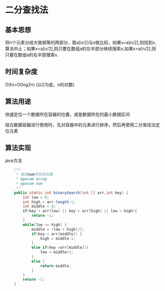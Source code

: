 # 二分查找法

## 基本思想
将n个元素分成大致相等的两部分，取a[n/2]与x做比较，如果x=a[n/2],则找到x,算法中止；如果x<a[n/2],则只要在数组a的左半部分继续搜索x,如果x>a[n/2],则只要在数组a的右半部搜索x.

## 时间复杂度
O(h)=O(log2n) (以2为底，n的对数)

## 算法用途
快速定位一个数据所在容器的位置，或是数据所在的最小数据区间

结合数据容器进行使用时，先对容器中的元素进行排序，然后再使用二分查找法定位元素

## 算法实现
java方法
```java
	/**
	 * 查找num所在的位置
	 * @param array
	 * @param num
	 */
	public static int binarySearch(int [] arr,int key) {
		int low = 0;
		int high = arr.length-1;
		int middle = 0;
	    if(key < arr[low] || key > arr[high] || low > high){
	        return -1;
	    }
		while(low <= high) {
			middle = (low + high)/2;
			if(key < arr[middle]) {
				high = middle-1;				
			}
			else if(key >arr[middle]){
				low = middle+1;
			}
			else {
				return middle;
			}
		}
		return -1;
	}
```

